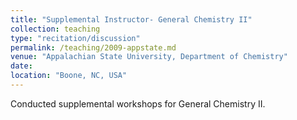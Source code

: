 ```yaml
---
title: "Supplemental Instructor- General Chemistry II"
collection: teaching
type: "recitation/discussion"
permalink: /teaching/2009-appstate.md
venue: "Appalachian State University, Department of Chemistry"
date:
location: "Boone, NC, USA"
---
```


Conducted supplemental workshops for General Chemistry II.
